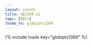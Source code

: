 ```yaml
--- 
layout: sieutv
title: GB1369 s1
tags: [GBtv]
thumb_re: globiptv1369
---
```

{% include tvadv key="globiptv1369" %} 
